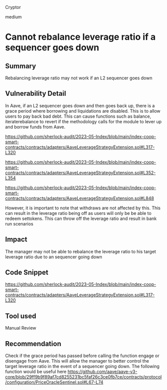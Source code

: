 Cryptor

medium

# Cannot rebalance leverage ratio if a sequencer goes down

## Summary
Rebalancing leverage ratio may not work if an L2 sequencer goes down 

## Vulnerability Detail
In Aave, if an L2 sequencer goes down and then goes back up, there is a grace period where borrowing and liquidations are disabled. This is to allow users to pay back bad debt. This can cause functions such as balance, iteraterebalance to revert if the methodology calls for the module to lever up and borrow funds from Aave. 

https://github.com/sherlock-audit/2023-05-Index/blob/main/index-coop-smart-contracts/contracts/adapters/AaveLeverageStrategyExtension.sol#L317-L320

https://github.com/sherlock-audit/2023-05-Index/blob/main/index-coop-smart-contracts/contracts/adapters/AaveLeverageStrategyExtension.sol#L352-L354

https://github.com/sherlock-audit/2023-05-Index/blob/main/index-coop-smart-contracts/contracts/adapters/AaveLeverageStrategyExtension.sol#L848

However, it is important to note that withdraws are not affected by this. This can result in the leverage ratio being off as users will only be be able to redeem settokens.  This can throw off the leverage ratio and result in bank run scenarios


## Impact
The manager may not be able to rebalance the leverage ratio to his target leverage ratio due to an sequencer going down 

## Code Snippet

https://github.com/sherlock-audit/2023-05-Index/blob/main/index-coop-smart-contracts/contracts/adapters/AaveLeverageStrategyExtension.sol#L317-L320



## Tool used

Manual Review

## Recommendation

Check if the grace period has passed before calling the function engage or disengage from Aave. This will allow the manager to better control the target leverage ratio in the event of a sequencer going down. The following function would be useful here
 https://github.com/aave/aave-v3-core/blob/29ff9b9f89af7cd8255231bc5faf26c3ce0fb7ce/contracts/protocol/configuration/PriceOracleSentinel.sol#L67-L74
